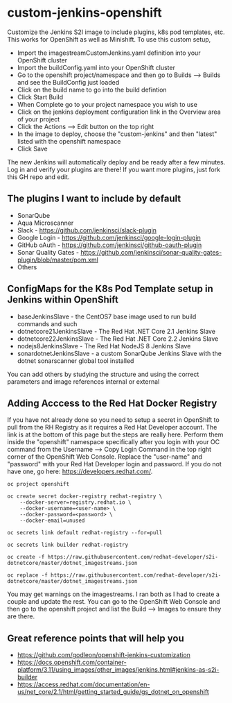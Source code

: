 # custom-jenkins-openshift
Customize the Jenkins S2I image to include plugins, k8s pod templates, etc. This works for OpenShift as well as Minishift. To use this custom setup, 
* Import the imagestreamCustomJenkins.yaml definition into your OpenShift cluster
* Import the buildConfig.yaml into your OpenShift cluster
* Go to the openshift project/namespace and then go to Builds --> Builds and see the BuildConfig just loaded
* Click on the build name to go into the build defintion
* Click Start Build
* When Complete go to your project namespace you wish to use
* Click on the jenkins deployment configuration link in the Overview area of your project
* Click the Actions --> Edit button on the top right
* In the image to deploy, choose the "custom-jenkins" and then "latest" listed with the openshift namespace
* Click Save

The new Jenkins will automatically deploy and be ready after a few minutes. Log in and verify your plugins are there! If you want more plugins, just fork this GH repo and edit.

## The plugins I want to include by default
* SonarQube
* Aqua Microscanner
* Slack - https://github.com/jenkinsci/slack-plugin
* Google Login - https://github.com/jenkinsci/google-login-plugin
* GitHub oAuth - https://github.com/jenkinsci/github-oauth-plugin
* Sonar Quality Gates - https://github.com/jenkinsci/sonar-quality-gates-plugin/blob/master/pom.xml
* Others

## ConfigMaps for the K8s Pod Template setup in Jenkins within OpenShift
* baseJenkinsSlave - the CentOS7 base image used to run build commands and such
* dotnetcore21JenkinsSlave - The Red Hat .NET Core 2.1 Jenkins Slave
* dotnetcore22JenkinsSlave - The Red Hat .NET Core 2.2 Jenkins Slave
* nodejs8JenkinsSlave - The Red Hat NodeJS 8 Jenkins Slave
* sonardotnetJenkinsSlave - a custom SonarQube Jenkins Slave with the dotnet sonarscanner global tool installed

You can add others by studying the structure and using the correct parameters and image references internal or external

## Adding Acccess to the Red Hat Docker Registry
If you have not already done so you need to setup a secret in OpenShift to pull from the RH Registry as it requires a Red Hat Developer account. The link is at the bottom of this page but the steps are really here. Perform them inside the "openshift" namespace specifically after you login with your OC command from the Username --> Copy Login Command in the top right corner of the OpenShift Web Console. Replace the "user-name" and "password" with your Red Hat Developer login and password. If you do not have one, go here: https://developers.redhat.com/.

```
oc project openshift

oc create secret docker-registry redhat-registry \
    --docker-server=registry.redhat.io \
    --docker-username=<user-name> \
    --docker-password=<password> \
    --docker-email=unused

oc secrets link default redhat-registry --for=pull

oc secrets link builder redhat-registry

oc create -f https://raw.githubusercontent.com/redhat-developer/s2i-dotnetcore/master/dotnet_imagestreams.json

oc replace -f https://raw.githubusercontent.com/redhat-developer/s2i-dotnetcore/master/dotnet_imagestreams.json
```

You may get warnings on the imagestreams. I ran both as I had to create a couple and update the rest. You can go to the OpenShift Web Console and then go to the openshift project and list the Build --> Images to ensure they are there.

## Great reference points that will help you
* https://github.com/godleon/openshift-jenkins-customization
* https://docs.openshift.com/container-platform/3.11/using_images/other_images/jenkins.html#jenkins-as-s2i-builder
* https://access.redhat.com/documentation/en-us/net_core/2.1/html/getting_started_guide/gs_dotnet_on_openshift